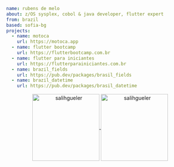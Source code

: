 ```yaml
name: rubens de melo
about: z/OS sysplex, cobol & java developer, flutter expert
from: brazil
based: sofia-bg
projects:
  - name: motoca
    url: https://motoca.app
  - name: flutter bootcamp
    url: https://flutterbootcamp.com.br
  - name: flutter para iniciantes
    url: https://flutterparainiciantes.com.br
  - name: brazil_fields
    url: https://pub.dev/packages/brasil_fields
  - name: brazil_datetime
    url: https://pub.dev/packages/brasil_datetime
```

<p align="center">
<a href="https://github.com/rubensdemelo">
  <img height="180em" align="center" src="https://github-readme-stats.vercel.app/api?username=rubensdemelo&show_icons=true&locale=en&theme=algolia&include_all_commits=true&count_private=true" alt="salihgueler"/>
  <img height="180em" align="center" src="https://github-readme-stats.vercel.app/api/top-langs?username=rubensdemelo&show_icons=true&locale=en&layout=compact&langs_count=8&theme=algolia" alt="salihgueler"/>
</a>
</p>
